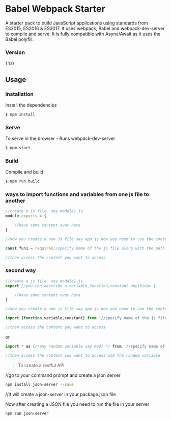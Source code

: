 # Babel Webpack Starter

A starter pack to build JavaScript applications using standards from ES2015, ES2016 & ES2017. It uses webpack, Babel and webpack-dev-server to compile and serve. It is fully compatible with Async/Await as it uses the Babel polyfill.

### Version
1.1.0

## Usage

### Installation

Install the dependencies

```sh
$ npm install
```

### Serve
To serve in the browser  - Runs webpack-dev-server

```sh
$ npm start
```

### Build
Compile and build

```sh
$ npm run build

```

### ways to import functions and variables from one js file to another

```javascript
//create a js file  say module1.js
module.exports = {

    //have some content over here
}

```
```javascript
//now you create a new js file say app.js now you need to use the content of module1.js in your file then

const fun1 = require(//specify name of the js file along with the path from where you want to access the content)

//then access the content you want to access 
```

### second way

```javascript
//create a js file  say module1.js
export //you can describe a variable,function,constant anything= {

    //have some content over here
}

```
```javascript
//now you create a new js file say app.js now you need to use the content of module1.js in your file then

import {function,variable,constant} from '//specify name of the js file along with the path from where you want to access the content'

//then access the content you want to access 
```

or
```javascript
import * as (/*any random variable say mod) */ from '//specify name of the js file along with the path from where you want to access the content'

//then access the content you want to access use the random variable 
```


> To create a restful API

//go to your command prompt and create a json server

```sh
npm install json-server --save
```
//It will create a json-server in your package.json file

Now after creating a JSON file you need to run the file in your server

```sh
npm run json-server
```
